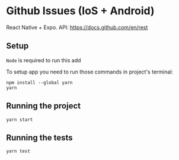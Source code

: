 # Github Issues (IoS + Android)

React Native + Expo.
API: https://docs.github.com/en/rest

## Setup

`Node` is required to run this add

To setup app you need to run those commands in project's terminal:

```
npm install --global yarn
yarn
```

## Running the project

```
yarn start
```

## Running the tests

```
yarn test
```
